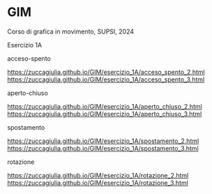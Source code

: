 # GIM
Corso di grafica in movimento, SUPSI, 2024

Esercizio 1A

acceso-spento

https://zuccagiulia.github.io/GIM/esercizio_1A/acceso_spento_2.html
https://zuccagiulia.github.io/GIM/esercizio_1A/acceso_spento_3.html

aperto-chiuso

https://zuccagiulia.github.io/GIM/esercizio_1A/aperto_chiuso_2.html
https://zuccagiulia.github.io/GIM/esercizio_1A/aperto_chiuso_3.html

spostamento

https://zuccagiulia.github.io/GIM/esercizio_1A/spostamento_2.html
https://zuccagiulia.github.io/GIM/esercizio_1A/spostamento_3.html

rotazione

https://zuccagiulia.github.io/GIM/esercizio_1A/rotazione_2.html
https://zuccagiulia.github.io/GIM/esercizio_1A/rotazione_3.html
